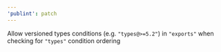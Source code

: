 ```yaml
---
'publint': patch
---
```


Allow versioned types conditions (e.g. `"types@>=5.2"`) in `"exports"` when checking for `"types"` condition ordering
